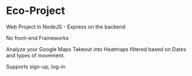 # Eco-Project


Web Project in NodeJS - Express on the backend

No front-end Frameworks

Analyze your Google Maps Takeout into Heatmaps filtered based on Dates and types of movement.

Supports sign-up, log-in

